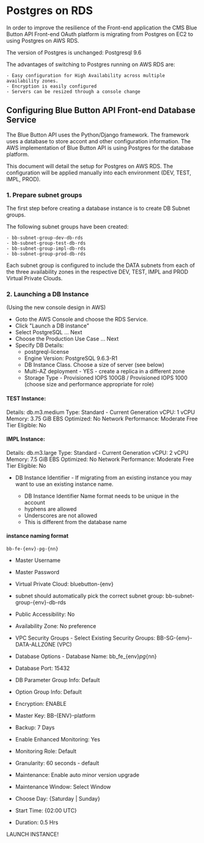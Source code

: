 # Postgres on RDS

In order to improve the resilience of the Front-end application the CMS 
Blue Button API Front-end OAuth platform is migrating from Postgres on EC2
to using Postgres on AWS RDS.

The version of Postgres is unchanged: Postgresql 9.6

The advantages of switching to Postgres running on AWS RDS are:

    - Easy configuration for High Availability across multiple availability zones.
    - Encryption is easily configured
    - Servers can be resized through a console change
    
    
## Configuring Blue Button API Front-end Database Service

The Blue Button API uses the Python/Django framework. The framework uses a 
database to store accont and other configuration information. The AWS 
implementation of Blue Button API is using Postgres for the database platform.

This document will detail the setup for Postgres on AWS RDS. The configuration 
will be applied manually into each environment (DEV, TEST, IMPL, PROD).

### 1. Prepare subnet groups

The first step before creating a database instance is to create DB Subnet 
groups.

The following subnet groups have been created:

    - bb-subnet-group-dev-db-rds
    - bb-subnet-group-test-db-rds
    - bb-subnet-group-impl-db-rds
    - bb-subnet-group-prod-db-rds
    
Each subnet group is configured to include the DATA subnets from each of the
three availability zones in the respective DEV, TEST, IMPL and PROD Virtual 
Private Clouds.

### 2. Launching a DB Instance

(Using the new console design in AWS)

- Goto the AWS Console and choose the RDS Service.
- Click "Launch a DB instance"
- Select PostgreSQL ... Next
- Choose the Production Use Case ... Next
- Specify DB Details:
    - postgreql-license
    - Engine Version: PostgreSQL 9.6.3-R1
    - DB Instance Class. Choose a size of server (see below)
    - Multi-AZ deployment - YES - create a replica in a different zone
    - Storage Type - Provisioned IOPS 100GB / Provisioned IOPS 1000
    (choose size and performance appropriate for role)
    
    
#### TEST Instance: 
Details: db.m3.medium
Type: Standard - Current Generation
vCPU: 1 vCPU
Memory:	3.75 GiB
EBS Optimized: No
Network Performance: Moderate
Free Tier Eligible:	No

#### IMPL Instance: 
Details: db.m3.large
Type: Standard - Current Generation
vCPU: 2 vCPU
Memory:	7.5 GiB
EBS Optimized: No
Network Performance: Moderate
Free Tier Eligible:	No


- DB Instance Identifier - If migrating from an existing instance you may want 
to use an existing instance name.

    - DB Instance Identifier Name format needs to be unique in the account
    - hyphens are allowed
    - Underscores are not allowed
    - This is different from the database name
    
#### instance naming format

    bb-fe-{env}-pg-{nn}
    

- Master Username
- Master Password

- Virtual Private Cloud: bluebutton-{env}
- subnet should automatically pick the correct subnet group: bb-subnet-group-{env}-db-rds
- Public Accessibility: No
- Availability Zone: No preference
- VPC Security Groups - Select Existing Security Groups: BB-SG-{env}-DATA-ALLZONE (VPC) 

- Database Options - Database Name: bb_fe_{env}_pg_{nn}
- Database Port: 15432
- DB Parameter Group Info: Default
- Option Group Info: Default
- Encryption: ENABLE
- Master Key: BB-{ENV}-platform
- Backup: 7 Days
- Enable Enhanced Monitoring: Yes
- Monitoring Role: Default
- Granularity: 60 seconds - default
- Maintenance: Enable auto minor version upgrade
- Maintenance Window: Select Window
- Choose Day: {Saturday | Sunday}
- Start Time: {02:00 UTC}
- Duration: 0.5 Hrs


LAUNCH INSTANCE!

